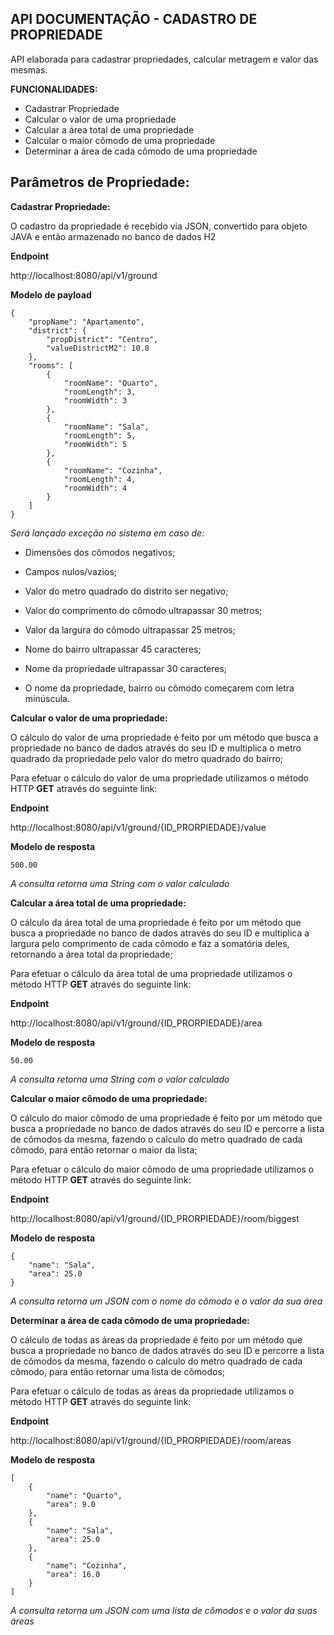 ## **API DOCUMENTAÇÃO - CADASTRO DE PROPRIEDADE**

API elaborada para cadastrar propriedades, calcular metragem e valor das mesmas.


**FUNCIONALIDADES:**

* Cadastrar Propriedade
* Calcular o valor de uma propriedade
* Calcular a área total de uma propriedade
* Calcular o maior cômodo de uma propriedade
* Determinar a área de cada cômodo de uma propriedade



## **Parâmetros de Propriedade:**

**Cadastrar Propriedade:**

O cadastro da propriedade é recebido via JSON, convertido para objeto JAVA e então armazenado no banco de dados H2

**Endpoint** 

http://localhost:8080/api/v1/ground

**Modelo de payload**

```
{
    "propName": "Apartamento",
    "district": {
        "propDistrict": "Centro",
        "valueDistrictM2": 10.0
    },
    "rooms": [
        {
            "roomName": "Quarto",
            "roomLength": 3,
            "roomWidth": 3
        },
        {
            "roomName": "Sala",
            "roomLength": 5,
            "roomWidth": 5
        },
        {
            "roomName": "Cozinha",
            "roomLength": 4,
            "roomWidth": 4
        }
    ]
}
```
*Será lançado exceção no sistema em caso de:*

* Dimensões dos cômodos negativos;

* Campos nulos/vazios;

* Valor do metro quadrado do distrito ser negativo;

* Valor do comprimento do cômodo ultrapassar 30 metros;

* Valor da largura do cômodo ultrapassar 25 metros;

* Nome do bairro ultrapassar 45 caracteres;

* Nome da propriedade ultrapassar 30 caracteres;

* O nome da propriedade, bairro ou cômodo começarem com letra minúscula.





**Calcular o valor de uma propriedade:**

O cálculo do valor de uma propriedade é feito por um método que busca a propriedade no banco de dados através do seu ID e multiplica o metro quadrado da propriedade pelo valor do metro quadrado do bairro;

Para efetuar o cálculo do valor de uma propriedade utilizamos o método HTTP **GET** através do seguinte link:

**Endpoint**

http://localhost:8080/api/v1/ground/{ID_PRORPIEDADE}/value

**Modelo de resposta**

```
500.00
```

*A consulta retorna uma String com o valor calculado*




**Calcular a área total de uma propriedade:**

O cálculo da área total de uma propriedade é feito por um método que busca a propriedade no banco de dados através do seu ID e multiplica a largura pelo comprimento de cada cômodo e faz a somatória deles, retornando a área total da propriedade;

Para efetuar o cálculo da área total de uma propriedade utilizamos o método HTTP **GET** através do seguinte link:

**Endpoint**

http://localhost:8080/api/v1/ground/{ID_PRORPIEDADE}/area

**Modelo de resposta**

```
50.00
```

*A consulta retorna uma String com o valor calculado*





**Calcular o maior cômodo de uma propriedade:**

O cálculo do maior cômodo de uma propriedade é feito por um método que busca a propriedade no banco de dados através do seu ID e percorre a lista de cômodos da mesma, fazendo o calculo do metro quadrado de cada cômodo, para então retornar o maior da lista;

Para efetuar o cálculo do maior cômodo de uma propriedade utilizamos o método HTTP **GET** através do seguinte link:

**Endpoint**

http://localhost:8080/api/v1/ground/{ID_PRORPIEDADE}/room/biggest

**Modelo de resposta**

```
{
    "name": "Sala",
    "area": 25.0
}
```

*A consulta retorna um JSON com o nome do cômodo e o valor da sua área*




**Determinar a área de cada cômodo de uma propriedade:**

O cálculo de todas as áreas da propriedade é feito por um método que busca a propriedade no banco de dados através do seu ID e percorre a lista de cômodos da mesma, fazendo o calculo do metro quadrado de cada cômodo, para então retornar uma lista de cômodos;

Para efetuar o cálculo de todas as áreas da propriedade utilizamos o método HTTP **GET** através do seguinte link:

**Endpoint**

http://localhost:8080/api/v1/ground/{ID_PRORPIEDADE}/room/areas

**Modelo de resposta**

```
[
    {
        "name": "Quarto",
        "area": 9.0
    },
    {
        "name": "Sala",
        "area": 25.0
    },
    {
        "name": "Cozinha",
        "area": 16.0
    }
]
```

*A consulta retorna um JSON com uma lista de cômodos e o valor da suas áreas*
